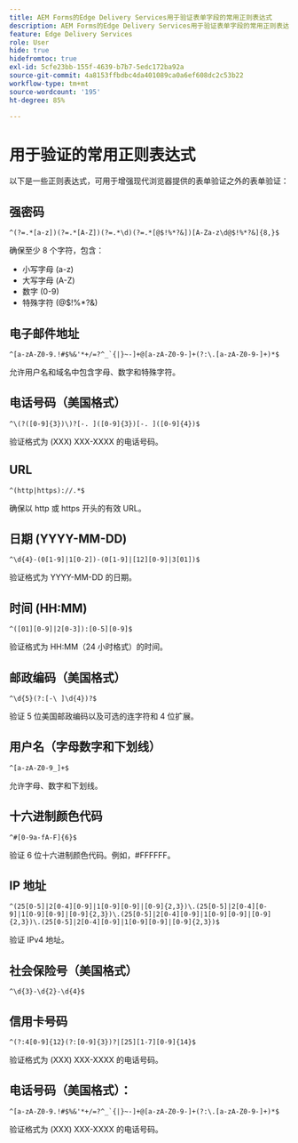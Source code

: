 ```yaml
---
title: AEM Forms的Edge Delivery Services用于验证表单字段的常用正则表达式
description: AEM Forms的Edge Delivery Services用于验证表单字段的常用正则表达式
feature: Edge Delivery Services
role: User
hide: true
hidefromtoc: true
exl-id: 5cfe23bb-155f-4639-b7b7-5edc172ba92a
source-git-commit: 4a8153ffbdbc4da401089ca0a6ef608dc2c53b22
workflow-type: tm+mt
source-wordcount: '195'
ht-degree: 85%

---
```


# 用于验证的常用正则表达式

以下是一些正则表达式，可用于增强现代浏览器提供的表单验证之外的表单验证：

## 强密码

```regex
^(?=.*[a-z])(?=.*[A-Z])(?=.*\d)(?=.*[@$!%*?&])[A-Za-z\d@$!%*?&]{8,}$
```

确保至少 8 个字符，包含：

* 小写字母 (a-z)
* 大写字母 (A-Z)
* 数字 (0-9)
* 特殊字符 (@$!%*?&amp;)


## 电子邮件地址


```regex
^[a-zA-Z0-9.!#$%&'*+/=?^_`{|}~-]+@[a-zA-Z0-9-]+(?:\.[a-zA-Z0-9-]+)*$
```

允许用户名和域名中包含字母、数字和特殊字符。


## 电话号码（美国格式）

```regex
^\(?([0-9]{3})\)?[-. ]([0-9]{3})[-. ]([0-9]{4})$
```

验证格式为 (XXX) XXX-XXXX 的电话号码。



## URL

```regex
^(http|https)://.*$
```

确保以 http 或 https 开头的有效 URL。



## 日期 (YYYY-MM-DD)

```regex
^\d{4}-(0[1-9]|1[0-2])-(0[1-9]|[12][0-9]|3[01])$
```

验证格式为 YYYY-MM-DD 的日期。


## 时间 (HH:MM)

```regex
^([01][0-9]|2[0-3]):[0-5][0-9]$
```

验证格式为 HH:MM（24 小时格式）的时间。


## 邮政编码（美国格式）

```regex
^\d{5}(?:[-\ ]\d{4})?$
```

验证 5 位美国邮政编码以及可选的连字符和 4 位扩展。


## 用户名（字母数字和下划线）

```regex
^[a-zA-Z0-9_]+$
```

允许字母、数字和下划线。


## 十六进制颜色代码

```regex
^#[0-9a-fA-F]{6}$
```

验证 6 位十六进制颜色代码。例如，#FFFFFF。


## IP 地址

```regex
^(25[0-5]|2[0-4][0-9]|1[0-9][0-9]|[0-9]{2,3})\.(25[0-5]|2[0-4][0-9]|1[0-9][0-9]|[0-9]{2,3})\.(25[0-5]|2[0-4][0-9]|1[0-9][0-9]|[0-9]{2,3})\.(25[0-5]|2[0-4][0-9]|1[0-9][0-9]|[0-9]{2,3})$
```

验证 IPv4 地址。



## 社会保险号（美国格式）

```regex
^\d{3}-\d{2}-\d{4}$
```



## 信用卡号码

```regex
^(?:4[0-9]{12}(?:[0-9]{3})?|[25][1-7][0-9]{14}$
```

验证格式为 (XXX) XXX-XXXX 的电话号码。



## 电话号码（美国格式）：

```regex
^[a-zA-Z0-9.!#$%&'*+/=?^_`{|}~-]+@[a-zA-Z0-9-]+(?:\.[a-zA-Z0-9-]+)*$
```

验证格式为 (XXX) XXX-XXXX 的电话号码。
